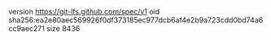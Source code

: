 version https://git-lfs.github.com/spec/v1
oid sha256:ea2e80aec569926f0df373185ec977dcb6af4e2b9a723cdd0bd74a6cc9aec271
size 8436
